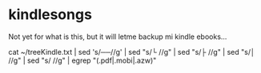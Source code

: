 kindlesongs
===========

Not yet for what is this, but it will letme backup mi kindle ebooks...

cat ~/treeKindle.txt | sed  's/──//g' | sed "s/└ //g" | sed "s/├ //g" | sed "s/│   //g" | sed "s/    //g" | egrep  "(.pdf|.mobi|.azw)"
